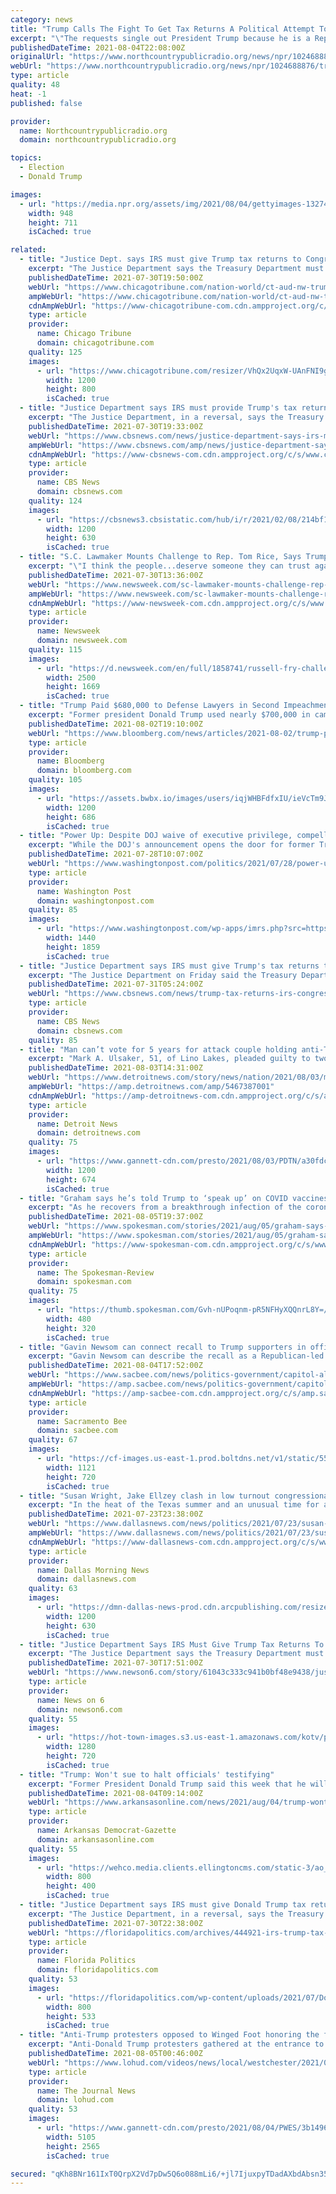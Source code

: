 ```yaml
---
category: news
title: "Trump Calls The Fight To Get Tax Returns A Political Attempt To Retaliate Against Him"
excerpt: "\"The requests single out President Trump because he is a Republican and a political opponent,\" the former president's lawyers say in a new motion."
publishedDateTime: 2021-08-04T22:08:00Z
originalUrl: "https://www.northcountrypublicradio.org/news/npr/1024688876/trump-calls-the-fight-to-get-tax-returns-a-political-attempt-to-retaliate-against-him"
webUrl: "https://www.northcountrypublicradio.org/news/npr/1024688876/trump-calls-the-fight-to-get-tax-returns-a-political-attempt-to-retaliate-against-him"
type: article
quality: 48
heat: -1
published: false

provider:
  name: Northcountrypublicradio.org
  domain: northcountrypublicradio.org

topics:
  - Election
  - Donald Trump

images:
  - url: "https://media.npr.org/assets/img/2021/08/04/gettyimages-1327493808-fdbc6432a07e381301074419ee148f2f39d60eda.jpg?s=6"
    width: 948
    height: 711
    isCached: true

related:
  - title: "Justice Dept. says IRS must give Trump tax returns to Congress"
    excerpt: "The Justice Department says the Treasury Department must provide the House Ways and Means Committee former President Donald Trump’s tax returns, apparently ending a long legal showdown over the records."
    publishedDateTime: 2021-07-30T19:50:00Z
    webUrl: "https://www.chicagotribune.com/nation-world/ct-aud-nw-trump-taxes-congress-doj-20210730-psptccsozvabtl64fw473miu4m-story.html"
    ampWebUrl: "https://www.chicagotribune.com/nation-world/ct-aud-nw-trump-taxes-congress-doj-20210730-psptccsozvabtl64fw473miu4m-story.html?outputType=amp"
    cdnAmpWebUrl: "https://www-chicagotribune-com.cdn.ampproject.org/c/s/www.chicagotribune.com/nation-world/ct-aud-nw-trump-taxes-congress-doj-20210730-psptccsozvabtl64fw473miu4m-story.html?outputType=amp"
    type: article
    provider:
      name: Chicago Tribune
      domain: chicagotribune.com
    quality: 125
    images:
      - url: "https://www.chicagotribune.com/resizer/VhQx2UqxW-UAnFNI9gPPPnBNLgg=/1200x0/top/cloudfront-us-east-1.images.arcpublishing.com/tronc/FZD2KL25SNEXYSKVW22435JKHQ.aspx"
        width: 1200
        height: 800
        isCached: true
  - title: "Justice Department says IRS must provide Trump's tax returns to Congress"
    excerpt: "The Justice Department, in a reversal, says the Treasury Department must provide the House Ways and Means Committee former President Donald Trump's tax returns, apparently ending a long legal showdown over the records."
    publishedDateTime: 2021-07-30T19:33:00Z
    webUrl: "https://www.cbsnews.com/news/justice-department-says-irs-must-give-trump-tax-returns-congress/"
    ampWebUrl: "https://www.cbsnews.com/amp/news/justice-department-says-irs-must-give-trump-tax-returns-congress/"
    cdnAmpWebUrl: "https://www-cbsnews-com.cdn.ampproject.org/c/s/www.cbsnews.com/amp/news/justice-department-says-irs-must-give-trump-tax-returns-congress/"
    type: article
    provider:
      name: CBS News
      domain: cbsnews.com
    quality: 124
    images:
      - url: "https://cbsnews3.cbsistatic.com/hub/i/r/2021/02/08/214bf190-6024-4d7a-a645-d3a47739c90f/thumbnail/1200x630/4dd1e53fb3aa5cc8469f58b7ceb151a3/gettyimages-1230553516.jpg"
        width: 1200
        height: 630
        isCached: true
  - title: "S.C. Lawmaker Mounts Challenge to Rep. Tom Rice, Says Trump Impeachment Vote Broke 'Trust'"
    excerpt: "\"I think the people...deserve someone they can trust again, and I think I'm that person,\" state Representative Russell Fry said."
    publishedDateTime: 2021-07-30T13:36:00Z
    webUrl: "https://www.newsweek.com/sc-lawmaker-mounts-challenge-rep-tom-rice-says-trump-impeachment-vote-broke-trust-1614645"
    ampWebUrl: "https://www.newsweek.com/sc-lawmaker-mounts-challenge-rep-tom-rice-says-trump-impeachment-vote-broke-trust-1614645?amp=1"
    cdnAmpWebUrl: "https://www-newsweek-com.cdn.ampproject.org/c/s/www.newsweek.com/sc-lawmaker-mounts-challenge-rep-tom-rice-says-trump-impeachment-vote-broke-trust-1614645?amp=1"
    type: article
    provider:
      name: Newsweek
      domain: newsweek.com
    quality: 115
    images:
      - url: "https://d.newsweek.com/en/full/1858741/russell-fry-challenges-tom-rice-primaries.jpg"
        width: 2500
        height: 1669
        isCached: true
  - title: "Trump Paid $680,000 to Defense Lawyers in Second Impeachment"
    excerpt: "Former president Donald Trump used nearly $700,000 in campaign funds to pay the lawyers who defended him at his second impeachment trial, according to filings with the Federal Election Commission."
    publishedDateTime: 2021-08-02T19:10:00Z
    webUrl: "https://www.bloomberg.com/news/articles/2021-08-02/trump-paid-680-000-to-defense-lawyers-in-second-impeachment"
    type: article
    provider:
      name: Bloomberg
      domain: bloomberg.com
    quality: 105
    images:
      - url: "https://assets.bwbx.io/images/users/iqjWHBFdfxIU/ieVcTm9JY2Gw/v1/1200x686.jpg"
        width: 1200
        height: 686
        isCached: true
  - title: "Power Up: Despite DOJ waive of executive privilege, compelling Trump-era officials to testify still a wildcard"
    excerpt: "While the DOJ's announcement opens the door for former Trump administration officials to be called to testify in the events leading up to January 6, Democrats don't have a strong track record of enforcing those subpoenas."
    publishedDateTime: 2021-07-28T10:07:00Z
    webUrl: "https://www.washingtonpost.com/politics/2021/07/28/power-up-despite-doj-waive-executive-privilege-compelling-trump-era-officials-testify-still-wildcard/"
    type: article
    provider:
      name: Washington Post
      domain: washingtonpost.com
    quality: 85
    images:
      - url: "https://www.washingtonpost.com/wp-apps/imrs.php?src=https://arc-anglerfish-washpost-prod-washpost.s3.amazonaws.com/public/UFFVWJXPDEI6XANSTNYGDJMC3A.jpg&w=1440"
        width: 1440
        height: 1859
        isCached: true
  - title: "Justice Department says IRS must give Trump's tax returns to Congress"
    excerpt: "The Justice Department on Friday said the Treasury Department must hand over former President Trump's tax returns to the House Ways and Means Committee, putting an apparent end to the yearslong battle over the records."
    publishedDateTime: 2021-07-31T05:24:00Z
    webUrl: "https://www.cbsnews.com/news/trump-tax-returns-irs-congress-justice-department/"
    type: article
    provider:
      name: CBS News
      domain: cbsnews.com
    quality: 85
  - title: "Man can’t vote for 5 years for attack couple holding anti-Trump sign"
    excerpt: "Mark A. Ulsaker, 51, of Lino Lakes, pleaded guilty to two felony counts of threats of violence in connection with the attack on Nov. 8."
    publishedDateTime: 2021-08-03T14:31:00Z
    webUrl: "https://www.detroitnews.com/story/news/nation/2021/08/03/man-cant-vote-5-years-attack-couple-holding-anti-trump-sign/5467387001/"
    ampWebUrl: "https://amp.detroitnews.com/amp/5467387001"
    cdnAmpWebUrl: "https://amp-detroitnews-com.cdn.ampproject.org/c/s/amp.detroitnews.com/amp/5467387001"
    type: article
    provider:
      name: Detroit News
      domain: detroitnews.com
    quality: 75
    images:
      - url: "https://www.gannett-cdn.com/presto/2021/08/03/PDTN/a30fdcb2-4d55-4130-a6a6-c46011fa9e91-Mark_Anthony_Ulsaker_booking.jpg?auto=webp&crop=977,549,x311,y505&format=pjpg&width=1200"
        width: 1200
        height: 674
        isCached: true
  - title: "Graham says he’s told Trump to ‘speak up’ on COVID vaccines"
    excerpt: "As he recovers from a breakthrough infection of the coronavirus, Sen. Lindsey Graham said Thursday that he has urged former President Donald Trump to press his supporters to get the COVID-19 vaccine,"
    publishedDateTime: 2021-08-05T19:37:00Z
    webUrl: "https://www.spokesman.com/stories/2021/aug/05/graham-says-hes-told-trump-to-speak-up-on-covid-va/"
    ampWebUrl: "https://www.spokesman.com/stories/2021/aug/05/graham-says-hes-told-trump-to-speak-up-on-covid-va/?amp-content=amp"
    cdnAmpWebUrl: "https://www-spokesman-com.cdn.ampproject.org/c/s/www.spokesman.com/stories/2021/aug/05/graham-says-hes-told-trump-to-speak-up-on-covid-va/?amp-content=amp"
    type: article
    provider:
      name: The Spokesman-Review
      domain: spokesman.com
    quality: 75
    images:
      - url: "https://thumb.spokesman.com/Gvh-nUPoqnm-pR5NFHyXQQnrL8Y=/480x0/media.spokesman.com/photos/2021/08/02/61085dac20f33.hires.jpg"
        width: 480
        height: 320
        isCached: true
  - title: "Gavin Newsom can connect recall to Trump supporters in official voter guide, court says"
    excerpt: "Gavin Newsom can describe the recall as a Republican-led effort in California’s official statewide voter guide, a Sacramento judge said in a tentative ruling on Wednesday. The decision is a win for Newsom,"
    publishedDateTime: 2021-08-04T17:52:00Z
    webUrl: "https://www.sacbee.com/news/politics-government/capitol-alert/article253253898.html"
    ampWebUrl: "https://amp.sacbee.com/news/politics-government/capitol-alert/article253253898.html"
    cdnAmpWebUrl: "https://amp-sacbee-com.cdn.ampproject.org/c/s/amp.sacbee.com/news/politics-government/capitol-alert/article253253898.html"
    type: article
    provider:
      name: Sacramento Bee
      domain: sacbee.com
    quality: 67
    images:
      - url: "https://cf-images.us-east-1.prod.boltdns.net/v1/static/5502557042001/d9e362d0-bb85-43d9-ba92-012db463a80f/f80cca56-bc37-474e-8c68-4c36b3aa661c/1280x720/match/image.jpg"
        width: 1121
        height: 720
        isCached: true
  - title: "Susan Wright, Jake Ellzey clash in low turnout congressional contest influenced by Donald Trump"
    excerpt: "In the heat of the Texas summer and an unusual time for an election, Republicans Jake Ellzey and Susan Wright are trying to convince voters"
    publishedDateTime: 2021-07-23T23:38:00Z
    webUrl: "https://www.dallasnews.com/news/politics/2021/07/23/susan-wright-jake-ellzey-clash-in-low-turnout-congressional-contest-influenced-by-donald-trump/"
    ampWebUrl: "https://www.dallasnews.com/news/politics/2021/07/23/susan-wright-jake-ellzey-clash-in-low-turnout-congressional-contest-influenced-by-donald-trump/?outputType=amp"
    cdnAmpWebUrl: "https://www-dallasnews-com.cdn.ampproject.org/c/s/www.dallasnews.com/news/politics/2021/07/23/susan-wright-jake-ellzey-clash-in-low-turnout-congressional-contest-influenced-by-donald-trump/?outputType=amp"
    type: article
    provider:
      name: Dallas Morning News
      domain: dallasnews.com
    quality: 63
    images:
      - url: "https://dmn-dallas-news-prod.cdn.arcpublishing.com/resizer/zp8RnDoX54ji-1jEmPaqcmBJbng=/1200x630/smart/filters:no_upscale()/cloudfront-us-east-1.images.arcpublishing.com/dmn/HQIGQ74FORGH5ASQDJPO5ZM3WY.jpg"
        width: 1200
        height: 630
        isCached: true
  - title: "Justice Department Says IRS Must Give Trump Tax Returns To Congress"
    excerpt: "The Justice Department says the Treasury Department must provide the House Ways and Means Committee former President Donald Trump’s tax returns, apparently ending a long legal showdown over the records."
    publishedDateTime: 2021-07-30T17:51:00Z
    webUrl: "https://www.newson6.com/story/61043c333c941b0bf48e9438/justice-department-says-irs-must-give-former-president-trumps-tax-returns-to-congress"
    type: article
    provider:
      name: News on 6
      domain: newson6.com
    quality: 55
    images:
      - url: "https://hot-town-images.s3.us-east-1.amazonaws.com/kotv/production/2020/March/17/face-masks-recommended-though-trump-says-he-wont-wear-one.1584442094000-0.jpeg"
        width: 1280
        height: 720
        isCached: true
  - title: "Trump: Won't sue to halt officials' testifying"
    excerpt: "Former President Donald Trump said this week that he will not move to stop former Justice Department officials from testifying before two committees that are investigating his administration's efforts to subvert the results of the presidential election,"
    publishedDateTime: 2021-08-04T09:14:00Z
    webUrl: "https://www.arkansasonline.com/news/2021/aug/04/trump-wont-sue-to-halt-officials-testifying/"
    type: article
    provider:
      name: Arkansas Democrat-Gazette
      domain: arkansasonline.com
    quality: 55
    images:
      - url: "https://wehco.media.clients.ellingtoncms.com/static-3/ao_redesign/graphics/adgog.jpg"
        width: 800
        height: 400
        isCached: true
  - title: "Justice Department says IRS must give Donald Trump tax returns to Congress"
    excerpt: "The Justice Department, in a reversal, says the Treasury Department must provide the House Ways and Means Committee former President Donald Trump’s tax returns, apparently ending a long legal showdown over the records."
    publishedDateTime: 2021-07-30T22:38:00Z
    webUrl: "https://floridapolitics.com/archives/444921-irs-trump-tax-returns-congress/"
    type: article
    provider:
      name: Florida Politics
      domain: floridapolitics.com
    quality: 53
    images:
      - url: "https://floridapolitics.com/wp-content/uploads/2021/07/Donald-Trump.jpeg"
        width: 800
        height: 533
        isCached: true
  - title: "Anti-Trump protesters opposed to Winged Foot honoring the former president"
    excerpt: "Anti-Donald Trump protesters gathered at the entrance to Winged Foot Golf Club in Mamaroneck to protest a banquet honoring the former president."
    publishedDateTime: 2021-08-05T00:46:00Z
    webUrl: "https://www.lohud.com/videos/news/local/westchester/2021/08/05/anti-trump-protesters-winged-foot-golf-club/5491965001/"
    type: article
    provider:
      name: The Journal News
      domain: lohud.com
    quality: 53
    images:
      - url: "https://www.gannett-cdn.com/presto/2021/08/04/PWES/3b149625-d67d-4b7f-b0d8-2e7edc8bff24-sh080421Trump007.JPG?quality=10"
        width: 5105
        height: 2565
        isCached: true

secured: "qKh8BNr161IxT0QrpX2Vd7pDw5Q6o088mLi6/+jl7IjuxpyTDadAXbdAbsn35sDzbvB5HRHwhuhZkgt/ug8hpd/61acArHxa3Xk7bHv37+QHHVjU57Wh28Lji89tjMbIl9di7MUheREYEVv/ziUEHRiVMsFEOBfVnZX+kg8vjuWD1lgWl9STorEkNZKkQ1OHZAFxWUwRKZj+H+nw9KPG+rVv/3v6fM6GgI8TZlguScy9dAn0xcb1grsK2KTuwNJv+I4YqgP0G3SQL+E4myOdKMhrZ+I7EgbRQFnUztOQzZ+SvzCuSPxxaYozRXsZd3DRQaajvzZMDd4W2QqFTSpDUEc1RBQURMX571GW5yggCIU=;zF2Gw9ScNn296rVoIzukLA=="
---
```


